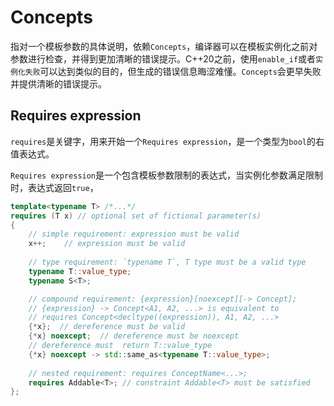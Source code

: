# Concepts

指对一个模板参数的具体说明，依赖`Concepts`，编译器可以在模板实例化之前对参数进行检查，并得到更加清晰的错误提示。C++20之前，使用`enable_if`或者`实例化失败`可以达到类似的目的，但生成的错误信息晦涩难懂。`Concepts`会更早失败并提供清晰的错误提示。

## Requires expression

`requires`是关键字，用来开始一个`Requires expression`，是一个类型为`bool`的右值表达式。

`Requires expression`是一个包含模板参数限制的表达式，当实例化参数满足限制时，表达式返回`true`，

```cpp
template<typename T> /*...*/
requires (T x) // optional set of fictional parameter(s)
{
    // simple requirement: expression must be valid
    x++;    // expression must be valid
    
    // type requirement: `typename T`, T type must be a valid type
    typename T::value_type;
    typename S<T>;

    // compound requirement: {expression}[noexcept][-> Concept];
    // {expression} -> Concept<A1, A2, ...> is equivalent to
    // requires Concept<decltype((expression)), A1, A2, ...>
    {*x};  // dereference must be valid
    {*x} noexcept;  // dereference must be noexcept
    // dereference must  return T::value_type
    {*x} noexcept -> std::same_as<typename T::value_type>;
    
    // nested requirement: requires ConceptName<...>;
    requires Addable<T>; // constraint Addable<T> must be satisfied
};
```
